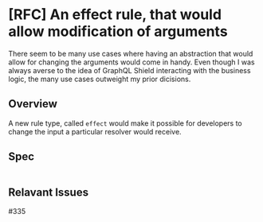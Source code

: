 # [RFC] An effect rule, that would allow modification of arguments

There seem to be many use cases where having an abstraction that would allow for changing the arguments would come in handy.
Even though I was always averse to the idea of GraphQL Shield interacting with the business logic, the many use cases outweight
my prior dicisions.

## Overview

A new rule type, called `effect` would make it possible for developers to change the input a particular resolver would receive.

## Spec

```ts
```

## Relavant Issues

#335
